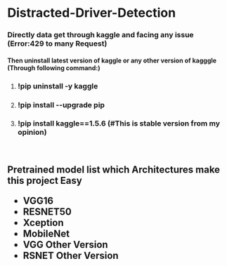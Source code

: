 # Distracted-Driver-Detection
### Directly data get through kaggle and facing any issue (Error:429 to many Request)
#### Then uninstall latest version of kaggle or any other version of kagggle (Through following command:)
<ol>
  <li><h3/> !pip uninstall -y kaggle</li>
  <li><h3/> !pip install --upgrade pip</li>
  <li><h3/> !pip install kaggle==1.5.6 (#This is stable version from my opinion)</li>
</ol>
<br>
<h2/>Pretrained model list which Architectures make this project Easy
<ul>
  <li>VGG16</li>
  <li>RESNET50</li>
  <li>Xception</li>
  <li>MobileNet</li>
  <li>VGG Other Version</li>
  <li>RSNET Other Version</li>
</ul>  

